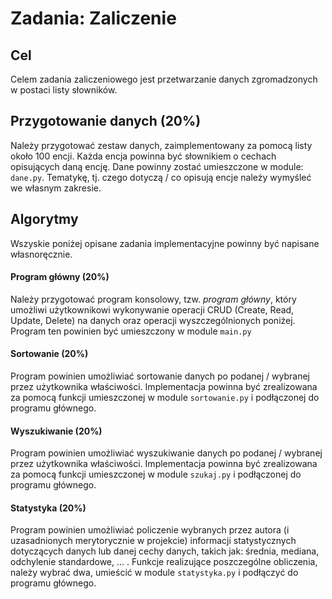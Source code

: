 # Zadania: Zaliczenie

## Cel 
Celem zadania zaliczeniowego jest przetwarzanie danych zgromadzonych w postaci 
listy słowników.

## Przygotowanie danych (20%)
Należy przygotować zestaw danych, zaimplementowany za pomocą listy około 100 encji.
Każda encja powinna być słownikiem o cechach opisujących daną encję.
Dane powinny zostać umieszczone w module: ``dane.py``.
Tematykę, tj. czego dotyczą / co opisują encje należy wymyśleć we własnym zakresie.

## Algorytmy
Wszyskie poniżej opisane zadania implementacyjne powinny być 
napisane własnoręcznie.

#### Program główny (20%)
Należy przygotować program konsolowy, tzw. _program główny_, który umożliwi użytkownikowi 
wykonywanie operacji CRUD (Create, Read, Update, Delete) na danych oraz 
operacji wyszczególnionych poniżej. 
Program ten powinien być umieszczony w module ``main.py``

#### Sortowanie (20%)
Program powinien umożliwiać sortowanie danych po podanej / wybranej przez użytkownika 
właściwości. 
Implementacja powinna być zrealizowana za pomocą funkcji 
umieszczonej w module ``sortowanie.py`` i podłączonej do programu głównego.

#### Wyszukiwanie (20%)
Program powinien umożliwiać wyszukiwanie danych po podanej / wybranej przez użytkownika 
właściwości. 
Implementacja powinna być zrealizowana za pomocą funkcji 
umieszczonej w module ``szukaj.py`` i podłączonej do programu głównego.

#### Statystyka (20%)
Program powinien umożliwiać policzenie wybranych przez autora 
(i uzasadnionych merytorycznie w projekcie) informacji statystycznych dotyczących danych lub danej
cechy danych,
takich jak: średnia, mediana, odchylenie standardowe, ... .
Funkcje realizujące poszczególne obliczenia, należy wybrać dwa, umieścić w module
``statystyka.py`` i podłączyć do programu głównego.


